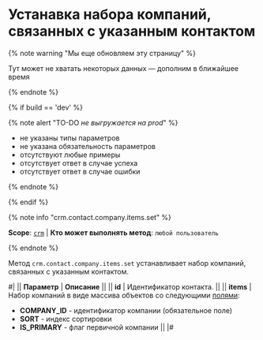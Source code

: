 # Устанавка набора компаний, связанных с указанным контактом

{% note warning "Мы еще обновляем эту страницу" %}

Тут может не хватать некоторых данных — дополним в ближайшее время

{% endnote %}

{% if build == 'dev' %}

{% note alert "TO-DO _не выгружается на prod_" %}

- не указаны типы параметров
- не указана обязательность параметров
- отсутствуют любые примеры
- отсутствует ответ в случае успеха
- отсутствует ответ в случае ошибки

{% endnote %}

{% endif %}

{% note info "crm.contact.company.items.set" %}

**Scope**: [`crm`](../../../scopes/permissions.md) | **Кто может выполнять метод**: `любой пользователь`

{% endnote %}

Метод `crm.contact.company.items.set` устанавливает набор компаний, связанных с указанным контактом.

#|
|| **Параметр** | **Описание** ||
|| **id** | Идентификатор контакта. ||
|| **items** | Набор компаний в виде массива объектов со следующими [полями](./crm-contact-company-fields.md):
- **COMPANY_ID** - идентификатор компании (обязательное поле)
- **SORT** - индекс сортировки
- **IS_PRIMARY** - флаг первичной компании
||
|#